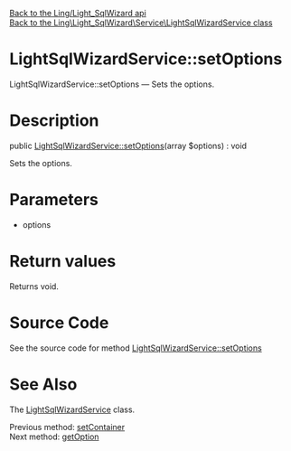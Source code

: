 [Back to the Ling/Light_SqlWizard api](https://github.com/lingtalfi/Light_SqlWizard/blob/master/doc/api/Ling/Light_SqlWizard.md)<br>
[Back to the Ling\Light_SqlWizard\Service\LightSqlWizardService class](https://github.com/lingtalfi/Light_SqlWizard/blob/master/doc/api/Ling/Light_SqlWizard/Service/LightSqlWizardService.md)


LightSqlWizardService::setOptions
================



LightSqlWizardService::setOptions — Sets the options.




Description
================


public [LightSqlWizardService::setOptions](https://github.com/lingtalfi/Light_SqlWizard/blob/master/doc/api/Ling/Light_SqlWizard/Service/LightSqlWizardService/setOptions.md)(array $options) : void




Sets the options.




Parameters
================


- options

    


Return values
================

Returns void.








Source Code
===========
See the source code for method [LightSqlWizardService::setOptions](https://github.com/lingtalfi/Light_SqlWizard/blob/master/Service/LightSqlWizardService.php#L63-L66)


See Also
================

The [LightSqlWizardService](https://github.com/lingtalfi/Light_SqlWizard/blob/master/doc/api/Ling/Light_SqlWizard/Service/LightSqlWizardService.md) class.

Previous method: [setContainer](https://github.com/lingtalfi/Light_SqlWizard/blob/master/doc/api/Ling/Light_SqlWizard/Service/LightSqlWizardService/setContainer.md)<br>Next method: [getOption](https://github.com/lingtalfi/Light_SqlWizard/blob/master/doc/api/Ling/Light_SqlWizard/Service/LightSqlWizardService/getOption.md)<br>

